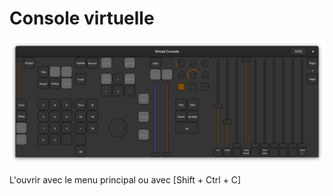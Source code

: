 # Console virtuelle
![Console virtuelle](pictures/virtual_console.png)

L'ouvrir avec le menu principal ou avec [Shift + Ctrl + C]